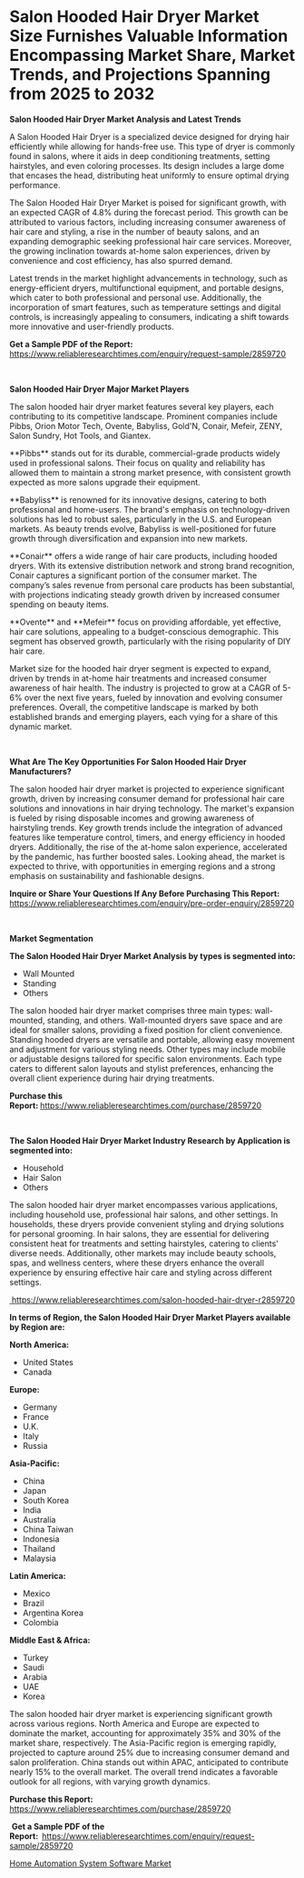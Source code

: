 <p><h1>Salon Hooded Hair Dryer Market Size Furnishes Valuable Information Encompassing Market Share, Market Trends, and Projections Spanning from 2025 to 2032</h1></p><p><strong>Salon Hooded Hair Dryer Market Analysis and Latest Trends</strong></p>
<p><p>A Salon Hooded Hair Dryer is a specialized device designed for drying hair efficiently while allowing for hands-free use. This type of dryer is commonly found in salons, where it aids in deep conditioning treatments, setting hairstyles, and even coloring processes. Its design includes a large dome that encases the head, distributing heat uniformly to ensure optimal drying performance.</p><p>The Salon Hooded Hair Dryer Market is poised for significant growth, with an expected CAGR of 4.8% during the forecast period. This growth can be attributed to various factors, including increasing consumer awareness of hair care and styling, a rise in the number of beauty salons, and an expanding demographic seeking professional hair care services. Moreover, the growing inclination towards at-home salon experiences, driven by convenience and cost efficiency, has also spurred demand. </p><p>Latest trends in the market highlight advancements in technology, such as energy-efficient dryers, multifunctional equipment, and portable designs, which cater to both professional and personal use. Additionally, the incorporation of smart features, such as temperature settings and digital controls, is increasingly appealing to consumers, indicating a shift towards more innovative and user-friendly products.</p></p>
<p><strong>Get a Sample PDF of the Report:&nbsp;</strong> <a href="https://www.reliableresearchtimes.com/enquiry/request-sample/2859720?utm_campaign=3184&utm_medium=2&utm_source=Github&utm_content=ia&utm_term=12032025&utm_id=salon-hooded-hair-dryer">https://www.reliableresearchtimes.com/enquiry/request-sample/2859720</a></p>
<p>&nbsp;</p>
<p><strong>Salon Hooded Hair Dryer Major Market Players</strong></p>
<p><p>The salon hooded hair dryer market features several key players, each contributing to its competitive landscape. Prominent companies include Pibbs, Orion Motor Tech, Ovente, Babyliss, Gold'N, Conair, Mefeir, ZENY, Salon Sundry, Hot Tools, and Giantex.</p><p>**Pibbs** stands out for its durable, commercial-grade products widely used in professional salons. Their focus on quality and reliability has allowed them to maintain a strong market presence, with consistent growth expected as more salons upgrade their equipment.</p><p>**Babyliss** is renowned for its innovative designs, catering to both professional and home-users. The brand's emphasis on technology-driven solutions has led to robust sales, particularly in the U.S. and European markets. As beauty trends evolve, Babyliss is well-positioned for future growth through diversification and expansion into new markets.</p><p>**Conair** offers a wide range of hair care products, including hooded dryers. With its extensive distribution network and strong brand recognition, Conair captures a significant portion of the consumer market. The company’s sales revenue from personal care products has been substantial, with projections indicating steady growth driven by increased consumer spending on beauty items.</p><p>**Ovente** and **Mefeir** focus on providing affordable, yet effective, hair care solutions, appealing to a budget-conscious demographic. This segment has observed growth, particularly with the rising popularity of DIY hair care. </p><p>Market size for the hooded hair dryer segment is expected to expand, driven by trends in at-home hair treatments and increased consumer awareness of hair health. The industry is projected to grow at a CAGR of 5-6% over the next five years, fueled by innovation and evolving consumer preferences. Overall, the competitive landscape is marked by both established brands and emerging players, each vying for a share of this dynamic market.</p></p>
<p>&nbsp;</p>
<p><strong>What Are The Key Opportunities For Salon Hooded Hair Dryer Manufacturers?</strong></p>
<p><p>The salon hooded hair dryer market is projected to experience significant growth, driven by increasing consumer demand for professional hair care solutions and innovations in hair drying technology. The market's expansion is fueled by rising disposable incomes and growing awareness of hairstyling trends. Key growth trends include the integration of advanced features like temperature control, timers, and energy efficiency in hooded dryers. Additionally, the rise of the at-home salon experience, accelerated by the pandemic, has further boosted sales. Looking ahead, the market is expected to thrive, with opportunities in emerging regions and a strong emphasis on sustainability and fashionable designs.</p></p>
<p><strong>Inquire or Share Your Questions If Any Before Purchasing This Report:</strong> <a href="https://www.reliableresearchtimes.com/enquiry/pre-order-enquiry/2859720?utm_campaign=3184&utm_medium=2&utm_source=Github&utm_content=ia&utm_term=12032025&utm_id=salon-hooded-hair-dryer">https://www.reliableresearchtimes.com/enquiry/pre-order-enquiry/2859720</a></p>
<p>&nbsp;</p>
<p><strong>Market Segmentation</strong></p>
<p><strong>The Salon Hooded Hair Dryer Market Analysis by types is segmented into:</strong></p>
<p><ul><li>Wall Mounted</li><li>Standing</li><li>Others</li></ul></p>
<p><p>The salon hooded hair dryer market comprises three main types: wall-mounted, standing, and others. Wall-mounted dryers save space and are ideal for smaller salons, providing a fixed position for client convenience. Standing hooded dryers are versatile and portable, allowing easy movement and adjustment for various styling needs. Other types may include mobile or adjustable designs tailored for specific salon environments. Each type caters to different salon layouts and stylist preferences, enhancing the overall client experience during hair drying treatments.</p></p>
<p><strong>Purchase this Report:&nbsp;</strong><a href="https://www.reliableresearchtimes.com/purchase/2859720?utm_campaign=3184&utm_medium=2&utm_source=Github&utm_content=ia&utm_term=12032025&utm_id=salon-hooded-hair-dryer">https://www.reliableresearchtimes.com/purchase/2859720</a></p>
<p>&nbsp;</p>
<p><strong>The Salon Hooded Hair Dryer Market Industry Research by Application is segmented into:</strong></p>
<p><ul><li>Household</li><li>Hair Salon</li><li>Others</li></ul></p>
<p><p>The salon hooded hair dryer market encompasses various applications, including household use, professional hair salons, and other settings. In households, these dryers provide convenient styling and drying solutions for personal grooming. In hair salons, they are essential for delivering consistent heat for treatments and setting hairstyles, catering to clients' diverse needs. Additionally, other markets may include beauty schools, spas, and wellness centers, where these dryers enhance the overall experience by ensuring effective hair care and styling across different settings.</p></p>
<p><a href="https://www.reliableresearchtimes.com/salon-hooded-hair-dryer-r2859720?utm_campaign=3184&utm_medium=2&utm_source=Github&utm_content=ia&utm_term=12032025&utm_id=salon-hooded-hair-dryer">&nbsp;https://www.reliableresearchtimes.com/salon-hooded-hair-dryer-r2859720</a></p>
<p><strong>In terms of Region, the Salon Hooded Hair Dryer Market Players available by Region are:</strong></p>
<p>
    <p> <strong> North America: </strong>
        <ul>
            <li>United States</li>
            <li>Canada</li>
        </ul>
        </p> 
    <p> <strong> Europe: </strong>
        <ul>
            <li>Germany</li>
            <li>France</li>
            <li>U.K.</li>
            <li>Italy</li>
            <li>Russia</li>
        </ul>
        </p> 
    <p> <strong> Asia-Pacific: </strong>
        <ul>
            <li>China</li>
            <li>Japan</li>
            <li>South Korea</li>
            <li>India</li>
            <li>Australia</li>
            <li>China Taiwan</li>
            <li>Indonesia</li>
            <li>Thailand</li>
            <li>Malaysia</li>
        </ul>
        </p> 
    <p> <strong> Latin America: </strong>
        <ul>
            <li>Mexico</li>
            <li>Brazil</li>
            <li>Argentina Korea</li>
            <li>Colombia</li>
        </ul>
        </p> 
    <p> <strong> Middle East & Africa: </strong>
        <ul>
            <li>Turkey</li>
            <li>Saudi</li>
            <li>Arabia</li>
            <li>UAE</li>
            <li>Korea</li>
        </ul>
    </p>
    </p>
<p><p>The salon hooded hair dryer market is experiencing significant growth across various regions. North America and Europe are expected to dominate the market, accounting for approximately 35% and 30% of the market share, respectively. The Asia-Pacific region is emerging rapidly, projected to capture around 25% due to increasing consumer demand and salon proliferation. China stands out within APAC, anticipated to contribute nearly 15% to the overall market. The overall trend indicates a favorable outlook for all regions, with varying growth dynamics.</p></p>
<p><strong>Purchase this Report: </strong><a href="https://www.reliableresearchtimes.com/purchase/2859720?utm_campaign=3184&utm_medium=2&utm_source=Github&utm_content=ia&utm_term=12032025&utm_id=salon-hooded-hair-dryer">https://www.reliableresearchtimes.com/purchase/2859720</a></p>
<p>&nbsp;<strong>Get a Sample PDF of the Report:&nbsp;&nbsp;</strong><a href="https://www.reliableresearchtimes.com/enquiry/request-sample/2859720?utm_campaign=3184&utm_medium=2&utm_source=Github&utm_content=ia&utm_term=12032025&utm_id=salon-hooded-hair-dryer">https://www.reliableresearchtimes.com/enquiry/request-sample/2859720</a></p>
<p><strong></strong></p>
<p><p><a href="https://github.com/dailyspunj47/Market-Research-Report-List-1/blob/main/home-automation-system-software-market.md?utm_campaign=3184&utm_medium=2&utm_source=Github&utm_content=ia&utm_term=12032025&utm_id=salon-hooded-hair-dryer">Home Automation System Software Market</a></p></p>